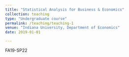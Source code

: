```yaml
---
title: "Statistical Analysis for Business & Economics"
collection: teaching
type: "Undergraduate course"
permalink: /teaching/teaching-1
venue: "Indiana University, Department of Economics"
date: 2019-01-01

---
```


FA19-SP22
